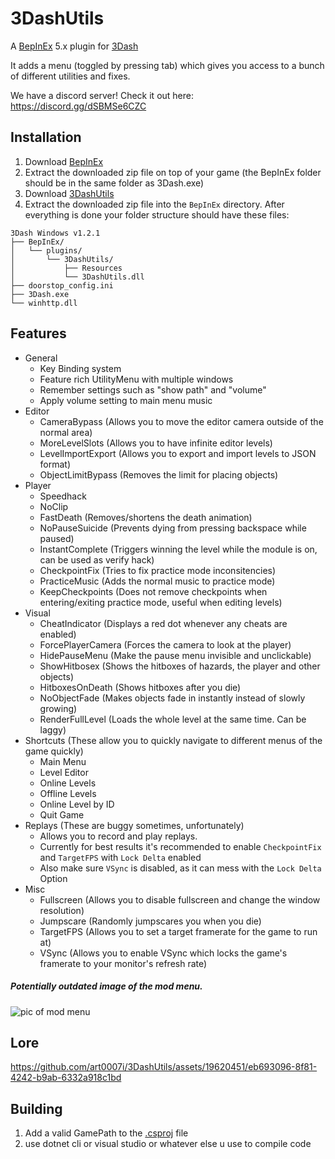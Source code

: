 # 3DashUtils

A [BepInEx](https://github.com/BepInEx/BepInEx) 5.x plugin for [3Dash](https://delugedrop.itch.io/3dash)

It adds a menu (toggled by pressing tab) which gives you access to a bunch of different utilities and fixes.

We have a discord server! Check it out here: https://discord.gg/dSBMSe6CZC

## Installation

1. Download [BepInEx](https://github.com/BepInEx/BepInEx/releases/tag/v5.4.21)
2. Extract the downloaded zip file on top of your game (the BepInEx folder should be in the same folder as 3Dash.exe)
3. Download [3DashUtils](https://github.com/art0007i/3DashUtils/releases/latest/)
4. Extract the downloaded zip file into the `BepInEx` directory.
After everything is done your folder structure should have these files:
```
3Dash Windows v1.2.1
├── BepInEx/
│   └── plugins/
│       └── 3DashUtils/
│           ├── Resources
│           └── 3DashUtils.dll
├── doorstop_config.ini
├── 3Dash.exe
└── winhttp.dll
```

## Features

- General
  - Key Binding system
  - Feature rich UtilityMenu with multiple windows
  - Remember settings such as "show path" and "volume"
  - Apply volume setting to main menu music
- Editor
  - CameraBypass (Allows you to move the editor camera outside of the normal area)
  - MoreLevelSlots (Allows you to have infinite editor levels)
  - LevelImportExport (Allows you to export and import levels to JSON format)
  - ObjectLimitBypass (Removes the limit for placing objects)
- Player
  - Speedhack
  - NoClip
  - FastDeath (Removes/shortens the death animation)
  - NoPauseSuicide (Prevents dying from pressing backspace while paused)
  - InstantComplete (Triggers winning the level while the module is on, can be used as verify hack)
  - CheckpointFix (Tries to fix practice mode inconsitencies)
  - PracticeMusic (Adds the normal music to practice mode)
  - KeepCheckpoints (Does not remove checkpoints when entering/exiting practice mode, useful when editing levels)
- Visual
  - CheatIndicator (Displays a red dot whenever any cheats are enabled)
  - ForcePlayerCamera (Forces the camera to look at the player)
  - HidePauseMenu (Make the pause menu invisible and unclickable)
  - ShowHitbosex (Shows the hitboxes of hazards, the player and other objects)
  - HitboxesOnDeath (Shows hitboxes after you die)
  - NoObjectFade (Makes objects fade in instantly instead of slowly growing)
  - RenderFullLevel (Loads the whole level at the same time. Can be laggy)
- Shortcuts (These allow you to quickly navigate to different menus of the game quickly)
  - Main Menu
  - Level Editor
  - Online Levels
  - Offline Levels
  - Online Level by ID
  - Quit Game
- Replays (These are buggy sometimes, unfortunately)
  - Allows you to record and play replays.
  - Currently for best results it's recommended to enable `CheckpointFix` and `TargetFPS` with `Lock Delta` enabled
  - Also make sure `VSync` is disabled, as it can mess with the `Lock Delta` Option
- Misc
  - Fullscreen (Allows you to disable fullscreen and change the window resolution)
  - Jumpscare (Randomly jumpscares you when you die)
  - TargetFPS (Allows you to set a target framerate for the game to run at)
  - VSync (Allows you to enable VSync which locks the game's framerate to your monitor's refresh rate) 

##### Potentially outdated image of the mod menu.
![pic of mod menu](https://github.com/art0007i/3DashUtils/assets/19620451/f147837a-b249-428d-b998-dc1ed559734a)

## Lore

https://github.com/art0007i/3DashUtils/assets/19620451/eb693096-8f81-4242-b9ab-6332a918c1bd

## Building

1. Add a valid GamePath to the [.csproj](https://github.com/art0007i/3DashUtils/blob/63a246e0a144f0cefdbf4cc5c513aafd7370e87a/_3DashUtils.csproj#L12) file
1. use dotnet cli or visual studio or whatever else u use to compile code
